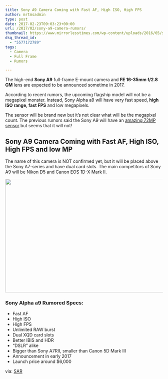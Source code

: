 ```yaml
---
title: Sony A9 Camera Coming with Fast AF, High ISO, High FPS
author: mrtmsadmin
type: post
date: 2017-02-23T09:03:23+00:00
url: /2017/02/sony-a9-camera-rumors/
thumbnail: https://www.mirrorlesstimes.com/wp-content/uploads/2016/05/sony-a9-sensor-rumors-1.jpg
dsq_thread_id:
  - "5577172789"
tags:
  - Camera
  - Full Frame
  - Rumors

---
```

The high-end **Sony A9** full-frame E-mount camera and **FE 16-35mm f/2.8 GM** lens are expected to be announced sometime in 2017.

According to recent rumors, the upcoming flagship model will not be a megapixel monster. Instead, Sony Alpha a9 will have very fast speed, **high ISO range, fast FPS** and low megapixels.

The sensor will be brand new but it’s not clear what will be the megapixel count. The previous rumors said the Sony A9 will have an [amazing 72MP sensor][1] but seems that it will not!<!--more-->

## Sony A9 Camera Coming with Fast AF, High ISO, High FPS and low MP

The name of this camera is NOT confirmed yet, but it will be placed above the Sony A7-series and have dual card slots. The main competitors of Sony A9 will be Nikon D5 and Canon EOS 1D-X Mark II.

[<img class="aligncenter size-full wp-image-224" src="https://i2.wp.com/www.mirrorlesstimes.com/wp-content/uploads/2016/05/72mp-sony-a9-prototype.jpg?resize=600%2C363&#038;ssl=1" alt="" width="600" height="363" srcset="https://i2.wp.com/www.mirrorlesstimes.com/wp-content/uploads/2016/05/72mp-sony-a9-prototype.jpg?w=2048&ssl=1 2048w, https://i2.wp.com/www.mirrorlesstimes.com/wp-content/uploads/2016/05/72mp-sony-a9-prototype.jpg?resize=300%2C181&ssl=1 300w, https://i2.wp.com/www.mirrorlesstimes.com/wp-content/uploads/2016/05/72mp-sony-a9-prototype.jpg?resize=768%2C464&ssl=1 768w, https://i2.wp.com/www.mirrorlesstimes.com/wp-content/uploads/2016/05/72mp-sony-a9-prototype.jpg?resize=1024%2C619&ssl=1 1024w, https://i2.wp.com/www.mirrorlesstimes.com/wp-content/uploads/2016/05/72mp-sony-a9-prototype.jpg?w=1200&ssl=1 1200w, https://i2.wp.com/www.mirrorlesstimes.com/wp-content/uploads/2016/05/72mp-sony-a9-prototype.jpg?w=1800&ssl=1 1800w" sizes="(max-width: 600px) 100vw, 600px" data-recalc-dims="1" />][2]

### Sony Alpha a9 Rumored Specs:

  * Fast AF
  * High ISO
  * High FPS
  * Unlimited RAW burst
  * Dual XQD card slots
  * Better IBIS and HDR
  * “DSLR” alike
  * Bigger than Sony A7RII, smaller than Canon 5D Mark III
  * Announcement in early 2017
  * Launch price around $6,000

via: <a title="" href="http://www.sonyalpharumors.com/sr5-sony-a9-high-speed-high-iso-high-fps-not-high-megapixels/" target="_blank" rel="nofollow">SAR</a>

 [1]: https://www.mirrorlesstimes.com/2016/05/72mp-sony-a9-prototype-rumors/
 [2]: https://i2.wp.com/www.mirrorlesstimes.com/wp-content/uploads/2016/05/72mp-sony-a9-prototype.jpg?ssl=1